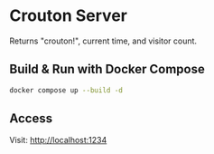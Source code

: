 # Crouton Server

Returns "crouton!", current time, and visitor count.

## Build & Run with Docker Compose
```sh
docker compose up --build -d
```

## Access
Visit: [http://localhost:1234](http://localhost:1234)